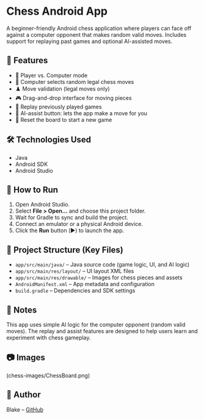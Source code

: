 # Chess Android App

A beginner-friendly Android chess application where players can face off against a computer opponent that makes random valid moves. Includes support for replaying past games and optional AI-assisted moves.

## 🧠 Features
- 🧍 Player vs. Computer mode
- 🎲 Computer selects random legal chess moves
- ♟️ Move validation (legal moves only)
- 🎮 Drag-and-drop interface for moving pieces
- 🔁 Replay previously played games
- 🤖 AI-assist button: lets the app make a move for you
- 🔄 Reset the board to start a new game

## 🛠️ Technologies Used
- Java
- Android SDK
- Android Studio

## 🚀 How to Run
1. Open Android Studio.
2. Select **File > Open...** and choose this project folder.
3. Wait for Gradle to sync and build the project.
4. Connect an emulator or a physical Android device.
5. Click the **Run** button (▶️) to launch the app.

## 📁 Project Structure (Key Files)
- `app/src/main/java/` – Java source code (game logic, UI, and AI logic)
- `app/src/main/res/layout/` – UI layout XML files
- `app/src/main/res/drawable/` – Images for chess pieces and assets
- `AndroidManifest.xml` – App metadata and configuration
- `build.gradle` – Dependencies and SDK settings

## 📌 Notes
This app uses simple AI logic for the computer opponent (random valid moves). The replay and assist features are designed to help users learn and experiment with chess gameplay.

## 📷 Images
(chess-images/ChessBoard.png)


## 👤 Author
Blake – [GitHub](https://github.com/BlakeRears)

